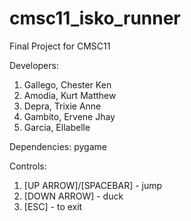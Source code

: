 # cmsc11_isko_runner
Final Project for CMSC11

Developers:
1. Gallego, Chester Ken
2. Amodia, Kurt Matthew
3. Depra, Trixie Anne
4. Gambito, Ervene Jhay
5. Garcia, Ellabelle

Dependencies:
pygame

Controls:
1. [UP ARROW]/[SPACEBAR] - jump
2. [DOWN ARROW] - duck
3. [ESC] - to exit
